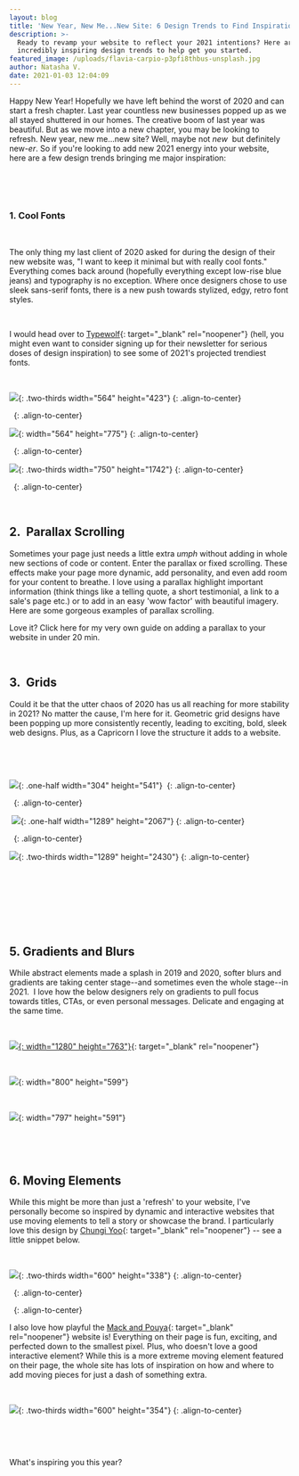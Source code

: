 ```yaml
---
layout: blog
title: 'New Year, New Me...New Site: 6 Design Trends to Find Inspiration'
description: >-
  Ready to revamp your website to reflect your 2021 intentions? Here are some
  incredibly inspiring design trends to help get you started.
featured_image: /uploads/flavia-carpio-p3pfi8thbus-unsplash.jpg
author: Natasha V.
date: 2021-01-03 12:04:09
---
```


Happy New Year\! Hopefully we have left behind the worst of 2020 and can start a fresh chapter. Last year countless new businesses popped up as we all stayed shuttered in our homes. The creative boom of last year was beautiful. But as we move into a new chapter, you may be looking to refresh. New year, new me...new site? Well, maybe not&nbsp;*new&nbsp;*&nbsp;but definitely new-*er*. So if you're looking to add new 2021 energy into your website,&nbsp; here are a few design trends bringing me major inspiration:&nbsp;

&nbsp;

&nbsp;

### 1\. Cool Fonts

&nbsp;

The only thing my last client of 2020 asked for during the design of their new website was, "I want to keep it minimal but with really cool fonts." Everything comes back around (hopefully everything except low-rise blue jeans) and typography is no exception. Where once designers chose to use sleek sans-serif fonts, there is a new push towards stylized, edgy, retro font styles.&nbsp;

&nbsp;

I would head over to [Typewolf](https://www.typewolf.com/){: target="_blank" rel="noopener"} (hell, you might even want to consider signing up for their newsletter for serious doses of design inspiration) to see some of 2021's projected trendiest fonts.&nbsp;

&nbsp;

![](/uploads/9fcb953c42282fd29fce6740edfb95f2.jpg){: .two-thirds width="564" height="423"}
{: .align-to-center}

&nbsp;
{: .align-to-center}

![](/uploads/d190480163dec69ac3b7a7f7f3ebf6f6.jpg){: width="564" height="775"}
{: .align-to-center}

&nbsp;
{: .align-to-center}

![](/uploads/foam-site.png){: .two-thirds width="750" height="1742"}
{: .align-to-center}

&nbsp;
{: .align-to-center}

&nbsp;

## 2\.&nbsp; Parallax Scrolling&nbsp;

Sometimes your page just needs a little extra *umph* without adding in whole new sections of code or content. Enter the parallax or fixed scrolling. These effects make your page more dynamic, add personality, and even add room for your content to breathe. I love using a parallax highlight important information (think things like a telling quote, a short testimonial, a link to a sale's page etc.) or to add in an easy 'wow factor' with beautiful imagery. Here are some gorgeous examples of parallax scrolling.&nbsp;

Love it? Click here for my very own guide on adding a parallax to your website in under 20 min.&nbsp;

&nbsp;

## 3\.&nbsp; Grids

Could it be that the utter chaos of 2020 has us all reaching for more stability in 2021? No matter the cause, I'm here for it. Geometric grid designs have been popping up more consistently recently, leading to exciting, bold, sleek web designs. Plus, as a Capricorn I love the structure it adds to a website.&nbsp;

&nbsp;

&nbsp;

![](/uploads/c5f7d66fa5795d2e82e0a427ec867961.jpg){: .one-half width="304" height="541"}&nbsp;
{: .align-to-center}

&nbsp;
{: .align-to-center}

&nbsp;![](/uploads/screencapture-fellowstudios-au-2021-01-03-11-33-57.png){: .one-half width="1289" height="2067"}
{: .align-to-center}

&nbsp;
{: .align-to-center}

![](/uploads/screencapture-zuzeum-en-2021-01-03-12-29-06.png){: .two-thirds width="1289" height="2430"}
{: .align-to-center}

## &nbsp;

&nbsp;

&nbsp;

## 5\. Gradients and Blurs

While abstract elements made a splash in 2019 and 2020, softer blurs and gradients are taking center stage--and sometimes even the whole stage--in 2021. &nbsp;I love how the below designers rely on gradients to pull focus towards titles, CTAs, or even personal messages. Delicate and engaging at the same time.&nbsp;

&nbsp;

[![](/uploads/screen-shot-2021-01-03-at-12-50-04-pm.png){: width="1280" height="763"}](studiocleo.co){: target="_blank" rel="noopener"}

&nbsp;

![](/uploads/screen-shot-2021-01-03-at-12-47-28-pm.png){: width="800" height="599"}

&nbsp;

![](/uploads/screen-shot-2021-01-03-at-12-47-35-pm.png){: width="797" height="591"}

&nbsp;

&nbsp;

## 6\. Moving Elements

While this might be more than just a 'refresh' to your website, I've personally become so inspired by dynamic and interactive websites that use moving elements to tell a story or showcase the brand. I particularly love this design by [Chungi Yoo](https://www.chungiyoo.com/){: target="_blank" rel="noopener"}&nbsp;-- see a little snippet below.&nbsp;

&nbsp;

![](/uploads/ezgif-com-video-to-gif-3.gif){: .two-thirds width="600" height="338"}
{: .align-to-center}

&nbsp;
{: .align-to-center}

&nbsp;
{: .align-to-center}

I also love how playful the [Mack and Pouya](https://mackpouya.webflow.io/){: target="_blank" rel="noopener"}&nbsp;website is\! Everything on their page is fun, exciting, and perfected down to the smallest pixel. Plus, who doesn't love a good interactive element? While this is a more extreme moving element featured on their page, the whole site has lots of inspiration on how and where to add moving pieces for just a dash of something extra.&nbsp;

&nbsp;

![](/uploads/ezgif-com-video-to-gif-4.gif){: .two-thirds width="600" height="354"}
{: .align-to-center}

&nbsp;

&nbsp;

What's inspiring you this year?

